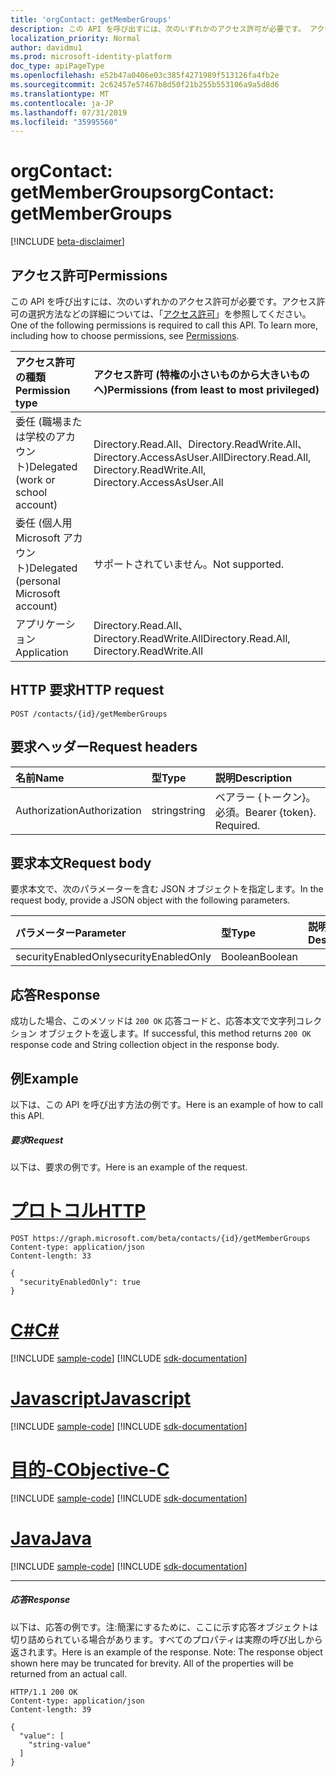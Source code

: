 ```yaml
---
title: 'orgContact: getMemberGroups'
description: この API を呼び出すには、次のいずれかのアクセス許可が必要です。 アクセス許可の選択方法などの詳細については、「アクセス許可」を参照してください。
localization_priority: Normal
author: davidmu1
ms.prod: microsoft-identity-platform
doc_type: apiPageType
ms.openlocfilehash: e52b47a0406e03c385f4271989f513126fa4fb2e
ms.sourcegitcommit: 2c62457e57467b8d50f21b255b553106a9a5d8d6
ms.translationtype: MT
ms.contentlocale: ja-JP
ms.lasthandoff: 07/31/2019
ms.locfileid: "35995560"
---
```

# <a name="orgcontact-getmembergroups"></a><span data-ttu-id="00833-104">orgContact: getMemberGroups</span><span class="sxs-lookup"><span data-stu-id="00833-104">orgContact: getMemberGroups</span></span>

[!INCLUDE [beta-disclaimer](../../includes/beta-disclaimer.md)]

## <a name="permissions"></a><span data-ttu-id="00833-105">アクセス許可</span><span class="sxs-lookup"><span data-stu-id="00833-105">Permissions</span></span>
<span data-ttu-id="00833-p102">この API を呼び出すには、次のいずれかのアクセス許可が必要です。アクセス許可の選択方法などの詳細については、「[アクセス許可](/graph/permissions-reference)」を参照してください。</span><span class="sxs-lookup"><span data-stu-id="00833-p102">One of the following permissions is required to call this API. To learn more, including how to choose permissions, see [Permissions](/graph/permissions-reference).</span></span>

|<span data-ttu-id="00833-108">アクセス許可の種類</span><span class="sxs-lookup"><span data-stu-id="00833-108">Permission type</span></span>      | <span data-ttu-id="00833-109">アクセス許可 (特権の小さいものから大きいものへ)</span><span class="sxs-lookup"><span data-stu-id="00833-109">Permissions (from least to most privileged)</span></span>              |
|:--------------------|:---------------------------------------------------------|
|<span data-ttu-id="00833-110">委任 (職場または学校のアカウント)</span><span class="sxs-lookup"><span data-stu-id="00833-110">Delegated (work or school account)</span></span> | <span data-ttu-id="00833-111">Directory.Read.All、Directory.ReadWrite.All、Directory.AccessAsUser.All</span><span class="sxs-lookup"><span data-stu-id="00833-111">Directory.Read.All, Directory.ReadWrite.All, Directory.AccessAsUser.All</span></span>    |
|<span data-ttu-id="00833-112">委任 (個人用 Microsoft アカウント)</span><span class="sxs-lookup"><span data-stu-id="00833-112">Delegated (personal Microsoft account)</span></span> | <span data-ttu-id="00833-113">サポートされていません。</span><span class="sxs-lookup"><span data-stu-id="00833-113">Not supported.</span></span>    |
|<span data-ttu-id="00833-114">アプリケーション</span><span class="sxs-lookup"><span data-stu-id="00833-114">Application</span></span> | <span data-ttu-id="00833-115">Directory.Read.All、Directory.ReadWrite.All</span><span class="sxs-lookup"><span data-stu-id="00833-115">Directory.Read.All, Directory.ReadWrite.All</span></span> |

## <a name="http-request"></a><span data-ttu-id="00833-116">HTTP 要求</span><span class="sxs-lookup"><span data-stu-id="00833-116">HTTP request</span></span>
<!-- { "blockType": "ignored" } -->
```http
POST /contacts/{id}/getMemberGroups

```
## <a name="request-headers"></a><span data-ttu-id="00833-117">要求ヘッダー</span><span class="sxs-lookup"><span data-stu-id="00833-117">Request headers</span></span>
| <span data-ttu-id="00833-118">名前</span><span class="sxs-lookup"><span data-stu-id="00833-118">Name</span></span>       | <span data-ttu-id="00833-119">型</span><span class="sxs-lookup"><span data-stu-id="00833-119">Type</span></span> | <span data-ttu-id="00833-120">説明</span><span class="sxs-lookup"><span data-stu-id="00833-120">Description</span></span>|
|:---------------|:--------|:----------|
| <span data-ttu-id="00833-121">Authorization</span><span class="sxs-lookup"><span data-stu-id="00833-121">Authorization</span></span>  | <span data-ttu-id="00833-122">string</span><span class="sxs-lookup"><span data-stu-id="00833-122">string</span></span>  | <span data-ttu-id="00833-p103">ベアラー {トークン}。必須。</span><span class="sxs-lookup"><span data-stu-id="00833-p103">Bearer {token}. Required.</span></span> |

## <a name="request-body"></a><span data-ttu-id="00833-125">要求本文</span><span class="sxs-lookup"><span data-stu-id="00833-125">Request body</span></span>
<span data-ttu-id="00833-126">要求本文で、次のパラメーターを含む JSON オブジェクトを指定します。</span><span class="sxs-lookup"><span data-stu-id="00833-126">In the request body, provide a JSON object with the following parameters.</span></span>

| <span data-ttu-id="00833-127">パラメーター</span><span class="sxs-lookup"><span data-stu-id="00833-127">Parameter</span></span>    | <span data-ttu-id="00833-128">型</span><span class="sxs-lookup"><span data-stu-id="00833-128">Type</span></span>   |<span data-ttu-id="00833-129">説明</span><span class="sxs-lookup"><span data-stu-id="00833-129">Description</span></span>|
|:---------------|:--------|:----------|
|<span data-ttu-id="00833-130">securityEnabledOnly</span><span class="sxs-lookup"><span data-stu-id="00833-130">securityEnabledOnly</span></span>|<span data-ttu-id="00833-131">Boolean</span><span class="sxs-lookup"><span data-stu-id="00833-131">Boolean</span></span>||

## <a name="response"></a><span data-ttu-id="00833-132">応答</span><span class="sxs-lookup"><span data-stu-id="00833-132">Response</span></span>

<span data-ttu-id="00833-133">成功した場合、このメソッドは `200 OK` 応答コードと、応答本文で文字列コレクション オブジェクトを返します。</span><span class="sxs-lookup"><span data-stu-id="00833-133">If successful, this method returns `200 OK` response code and String collection object in the response body.</span></span>

## <a name="example"></a><span data-ttu-id="00833-134">例</span><span class="sxs-lookup"><span data-stu-id="00833-134">Example</span></span>
<span data-ttu-id="00833-135">以下は、この API を呼び出す方法の例です。</span><span class="sxs-lookup"><span data-stu-id="00833-135">Here is an example of how to call this API.</span></span>
##### <a name="request"></a><span data-ttu-id="00833-136">要求</span><span class="sxs-lookup"><span data-stu-id="00833-136">Request</span></span>
<span data-ttu-id="00833-137">以下は、要求の例です。</span><span class="sxs-lookup"><span data-stu-id="00833-137">Here is an example of the request.</span></span>

# <a name="httptabhttp"></a>[<span data-ttu-id="00833-138">プロトコル</span><span class="sxs-lookup"><span data-stu-id="00833-138">HTTP</span></span>](#tab/http)
<!-- {
  "blockType": "request",
  "name": "orgcontact_getmembergroups"
}-->
```http
POST https://graph.microsoft.com/beta/contacts/{id}/getMemberGroups
Content-type: application/json
Content-length: 33

{
  "securityEnabledOnly": true
}
```
# <a name="ctabcsharp"></a>[<span data-ttu-id="00833-139">C#</span><span class="sxs-lookup"><span data-stu-id="00833-139">C#</span></span>](#tab/csharp)
[!INCLUDE [sample-code](../includes/snippets/csharp/orgcontact-getmembergroups-csharp-snippets.md)]
[!INCLUDE [sdk-documentation](../includes/snippets/snippets-sdk-documentation-link.md)]

# <a name="javascripttabjavascript"></a>[<span data-ttu-id="00833-140">Javascript</span><span class="sxs-lookup"><span data-stu-id="00833-140">Javascript</span></span>](#tab/javascript)
[!INCLUDE [sample-code](../includes/snippets/javascript/orgcontact-getmembergroups-javascript-snippets.md)]
[!INCLUDE [sdk-documentation](../includes/snippets/snippets-sdk-documentation-link.md)]

# <a name="objective-ctabobjc"></a>[<span data-ttu-id="00833-141">目的-C</span><span class="sxs-lookup"><span data-stu-id="00833-141">Objective-C</span></span>](#tab/objc)
[!INCLUDE [sample-code](../includes/snippets/objc/orgcontact-getmembergroups-objc-snippets.md)]
[!INCLUDE [sdk-documentation](../includes/snippets/snippets-sdk-documentation-link.md)]

# <a name="javatabjava"></a>[<span data-ttu-id="00833-142">Java</span><span class="sxs-lookup"><span data-stu-id="00833-142">Java</span></span>](#tab/java)
[!INCLUDE [sample-code](../includes/snippets/java/orgcontact-getmembergroups-java-snippets.md)]
[!INCLUDE [sdk-documentation](../includes/snippets/snippets-sdk-documentation-link.md)]

---


##### <a name="response"></a><span data-ttu-id="00833-143">応答</span><span class="sxs-lookup"><span data-stu-id="00833-143">Response</span></span>
<span data-ttu-id="00833-p104">以下は、応答の例です。注:簡潔にするために、ここに示す応答オブジェクトは切り詰められている場合があります。すべてのプロパティは実際の呼び出しから返されます。</span><span class="sxs-lookup"><span data-stu-id="00833-p104">Here is an example of the response. Note: The response object shown here may be truncated for brevity. All of the properties will be returned from an actual call.</span></span>
<!-- {
  "blockType": "response",
  "truncated": true,
  "@odata.type": "string",
  "isCollection": true
} -->
```http
HTTP/1.1 200 OK
Content-type: application/json
Content-length: 39

{
  "value": [
    "string-value"
  ]
}
```

<!-- uuid: 8fcb5dbc-d5aa-4681-8e31-b001d5168d79
2015-10-25 14:57:30 UTC -->
<!--
{
  "type": "#page.annotation",
  "description": "orgContact: getMemberGroups",
  "keywords": "",
  "section": "documentation",
  "tocPath": "",
  "suppressions": [
  ]
}
-->
